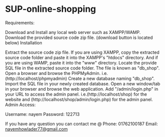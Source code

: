 # SUP-online-shopping
Requirements:

Download and Install any local web server such as XAMPP/WAMP.
Download the provided source code zip file. (download button is located below)
Installation

Extract the source code zip file.
If you are using XAMPP, copy the extracted source code folder and paste it into the XAMPP's "htdocs" directory. And if you are using WAMP, paste it into the "www" directory.
Locate the provide SQL file in the extracted source code folder. The file is known as "db_shop".
Open a browser and browse the PHPMyAdmin. i.e. (http://localhost/phpmyadmin)
Create a new database naming "db_shop".
Import the SQL file in your newly created database.
Open a new window/tab in your browser and browse the web application. Add "/admin/login.php" in your URL to access the admin panel. i.e.(http://localhost/shop) for the website and (http://localhost/shop/admin/login.php) for the admin panel.
Admin Access:

Username: nayem
Password: 122713

If you have any question you can contact me @
Phone: 01762100187
Email: nayemhowlader77@gmail.com